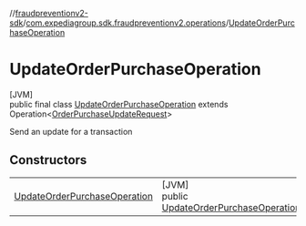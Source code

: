 //[fraudpreventionv2-sdk](../../../index.md)/[com.expediagroup.sdk.fraudpreventionv2.operations](../index.md)/[UpdateOrderPurchaseOperation](index.md)

# UpdateOrderPurchaseOperation

[JVM]\
public final class [UpdateOrderPurchaseOperation](index.md) extends Operation&lt;[OrderPurchaseUpdateRequest](../../com.expediagroup.sdk.fraudpreventionv2.models/-order-purchase-update-request/index.md)&gt;

Send an update for a transaction

## Constructors

| | |
|---|---|
| [UpdateOrderPurchaseOperation](-update-order-purchase-operation.md) | [JVM]<br>public [UpdateOrderPurchaseOperation](index.md)[UpdateOrderPurchaseOperation](-update-order-purchase-operation.md)([OrderPurchaseUpdateRequest](../../com.expediagroup.sdk.fraudpreventionv2.models/-order-purchase-update-request/index.md)requestBody) |
